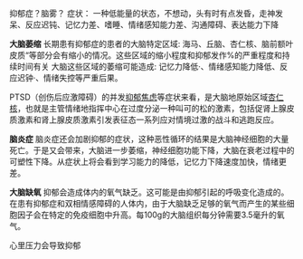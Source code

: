 抑郁症？脑雾？
症状： 一种低能量的状态，不想动，头有时有点发昏，走神发呆、反应迟钝、记忆力差、嗜睡、情绪感知能力差、沟通障碍、表达能力下降
 
**大脑萎缩**
长期患有抑郁症的患者的大脑特定区域: 海马、丘脑、杏仁核、脑前额叶皮质“等部分会有缩小的情况。这些区域的缩小程度和抑郁发作%的严重程度和持续时间有关
大脑这些区域的萎缩可能造成: 记忆力降低·、情绪感知能力降低、反应迟钟·、情绪失控等严重后果。


PTSD（创伤后应激障碍）的并发[抑郁焦虑](https://www.zhihu.com/search?q=%E6%8A%91%E9%83%81%E7%84%A6%E8%99%91&search_source=Entity&hybrid_search_source=Entity&hybrid_search_extra=%7B%22sourceType%22%3A%22answer%22%2C%22sourceId%22%3A%221464445243%22%7D)等症状来看，是大脑地原始区域[杏仁核](https://www.zhihu.com/search?q=%E6%9D%8F%E4%BB%81%E6%A0%B8&search_source=Entity&hybrid_search_source=Entity&hybrid_search_extra=%7B%22sourceType%22%3A%22answer%22%2C%22sourceId%22%3A%221464445243%22%7D)，也就是主管情绪地指挥中心在过度分泌一种叫可的松的激素，包括促肾上腺皮质激素和肾上腺皮质激素引发表征态一系列应对情境过激的战斗和逃跑反应。

**脑炎症**
脑炎症还会加剧抑郁的症状，这种恶性循环的结果是大脑神经细胞的大量死亡。于是又会带来，大脑进一步萎缩，神经细胞功能下降，大脑在衰老过程中的可塑性下降。从症状上将会看到学习能力的降低，记忆力下降速度加快，情绪更差。

**大脑缺氧**
抑郁会造成体内的氧气缺乏。这可能是由抑郁引起的呼吸变化造成的。在患有抑郁症和双相情感障碍的人体内，由于大脑缺乏足够的氧气而产生的某些细胞因子会在特定的免疫细胞中升高。每100g的大脑组织每分钟需要3.5毫升的氧气。

心里压力会导致抑郁
